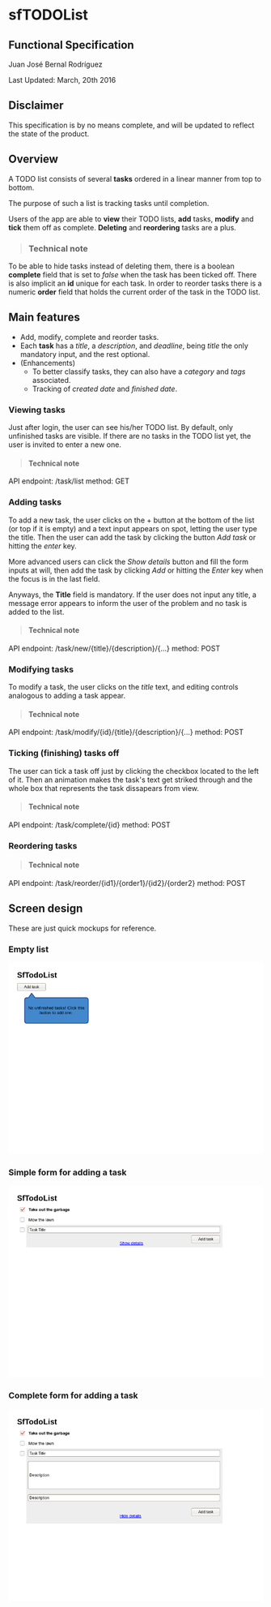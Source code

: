sfTODOList
==========
Functional Specification
--

Juan José Bernal Rodríguez

Last Updated: March, 20th 2016

Disclaimer
--
This specification is by no means complete, and will be updated to reflect the state of the product.

Overview
--

A TODO list consists of several **tasks** ordered in a linear manner from top to bottom.

The purpose of such a list is tracking tasks until completion.

Users of the app are able to **view** their TODO lists, **add** tasks, **modify** and **tick** them off as complete. **Deleting** and **reordering** tasks are a plus.

>### Technical note
To be able to hide tasks instead of deleting them, there is a boolean **complete** field that is set to *false* when the task has been ticked off. There is also implicit an **id** unique for each task.
In order to reorder tasks there is a numeric **order** field that holds the current order of the task in the TODO list.

Main features
--
* Add, modify, complete and reorder tasks.
* Each **task** has a *title*, a *description*, and *deadline*, being *title* the only mandatory input, and the rest optional.
* (Enhancements)
    * To better classify tasks, they can also have a *category* and *tags* associated.
    * Tracking of *created date* and *finished date*.

### Viewing tasks
Just after login, the user can see his/her TODO list. By default, only unfinished tasks are visible.
If there are no tasks in the TODO list yet, the user is invited to enter a new one.

>#### Technical note
API endpoint: /task/list
method: GET

### Adding tasks
To add a new task, the user clicks on the + button at the bottom of the list (or top if it is empty) and a text input appears on spot, letting the user type the title. Then the user can add the task by clicking the button *Add task* or hitting the *enter* key.

More advanced users can click the *Show details* button and fill the form inputs at will, then add the task by clicking *Add* or hitting the *Enter* key when the focus is in the last field.

Anyways, the **Title** field is mandatory. If the user does not input any title, a message error appears to inform the user of the problem and no task is added to the list.

>#### Technical note
API endpoint: /task/new/{title}/{description}/{...}
method: POST

### Modifying tasks
To modify a task, the user clicks on the *title* text, and editing controls analogous to adding a task appear.

>#### Technical note
API endpoint: /task/modify/{id}/{title}/{description}/{...}
method: POST

### Ticking (finishing) tasks off
The user can tick a task off just by clicking the checkbox located to the left of it. Then an animation makes the task's text get striked through and the whole box that represents the task dissapears from view.

>#### Technical note
API endpoint: /task/complete/{id}
method: POST

### Reordering tasks

>#### Technical note
API endpoint: /task/reorder/{id1}/{order1}/{id2}/{order2}
method: POST

Screen design
--
These are just quick mockups for reference.

### Empty list
![Empty list image](images/empty_list.png)
### Simple form for adding a task
![Empty list image](images/simple_form.png)
### Complete form for adding a task
![Empty list image](images/complete_form.png)
